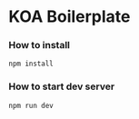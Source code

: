 # KOA Boilerplate

### How to install
```
npm install
```

### How to start dev server
```
npm run dev
```
